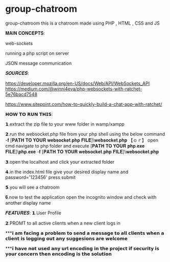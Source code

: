 # group-chatroom
group-chatroom
this is a chatroom made using PHP , HTML , CSS and JS

𝐌𝐀𝐈𝐍 𝐂𝐎𝐍𝐂𝐄𝐏𝐓𝐒:

web-sockets

running a php script on server

JSON message communication

𝑺𝑶𝑼𝑹𝑪𝑬𝑺:

https://developer.mozilla.org/en-US/docs/Web/API/WebSockets_API https://medium.com/@winni4eva/php-websockets-with-ratchet-5e76bacd7548

https://www.sitepoint.com/how-to-quickly-build-a-chat-app-with-ratchet/

𝗛𝗢𝗪 𝗧𝗢 𝗥𝗨𝗡 𝗧𝗛𝗜𝗦:

𝟭.extract the zip file to your www folder in wamp/xampp

𝟮.run the websocket.php file from your php shell using the below command -𝐟 [𝐏𝐀𝐓𝐇 𝐓𝐎 𝐘𝐎𝐔𝐑 𝐰𝐞𝐛𝐬𝐨𝐜𝐤𝐞𝐭.𝐩𝐡𝐩 𝐅𝐈𝐋𝐄]\𝐰𝐞𝐛𝐬𝐨𝐜𝐤𝐞𝐭.𝐩𝐡𝐩 【ｏｒ】 open cmd navigate to php folder and execute [𝐏𝐀𝐓𝐇 𝐓𝐎 𝐘𝐎𝐔𝐑 𝐩𝐡𝐩.𝐞𝐱𝐞 𝐅𝐈𝐋𝐄]\𝐩𝐡𝐩.𝐞𝐱𝐞 -𝐟 [𝐏𝐀𝐓𝐇 𝐓𝐎 𝐘𝐎𝐔𝐑 𝐰𝐞𝐛𝐬𝐨𝐜𝐤𝐞𝐭.𝐩𝐡𝐩 𝐅𝐈𝐋𝐄]\𝐰𝐞𝐛𝐬𝐨𝐜𝐤𝐞𝐭.𝐩𝐡𝐩

𝟯.open the localhost and click your extracted folder

𝟰.in the index.html file give your desired display name and password='123456' press submit

𝟱.you will see a chatroom

𝟔.now to test the application open the incognito window and check with another display name

𝑭𝑬𝑨𝑻𝑼𝑹𝑬𝑺: 𝟭.User Profile

𝟮.PROMT to all active clients when a new client logs in

***𝗶 𝗮𝗺 𝗳𝗮𝗰𝗶𝗻𝗴 𝗮 𝗽𝗿𝗼𝗯𝗹𝗲𝗺 𝘁𝗼 𝘀𝗲𝗻𝗱 𝗮 𝗺𝗲𝘀𝘀𝗮𝗴𝗲 𝘁𝗼 𝗮𝗹𝗹 𝗰𝗹𝗶𝗲𝗻𝘁𝘀 𝘄𝗵𝗲𝗻 𝗮 𝗰𝗹𝗶𝗲𝗻𝘁 𝗶𝘀 𝗹𝗼𝗴𝗴𝗶𝗻𝗴 𝗼𝘂𝘁 𝗮𝗻𝘆 𝘀𝘂𝗴𝗴𝗲𝘀𝗶𝗼𝗻𝘀 𝗮𝗿𝗲 𝘄𝗲𝗹𝗰𝗼𝗺𝗲

***𝗶 𝗵𝗮𝘃𝗲 𝗻𝗼𝘁 𝘂𝘀𝗲𝗱 𝗮𝗻𝘆 𝘂𝗿𝗹 𝗲𝗻𝗰𝗼𝗱𝗶𝗻𝗴 𝗶𝗻 𝘁𝗵𝗲 𝗽𝗿𝗼𝗷𝗲𝗰𝘁 𝗶𝗳 𝘀𝗲𝗰𝘂𝗿𝗶𝘁𝘆 𝗶𝘀 𝘆𝗼𝘂𝗿 𝗰𝗼𝗻𝗰𝗲𝗿𝗻 𝘁𝗵𝗲𝗻 𝗲𝗻𝗰𝗼𝗱𝗶𝗻𝗴 𝗶𝘀 𝘁𝗵𝗲 𝘀𝗼𝗹𝘂𝘁𝗶𝗼𝗻
